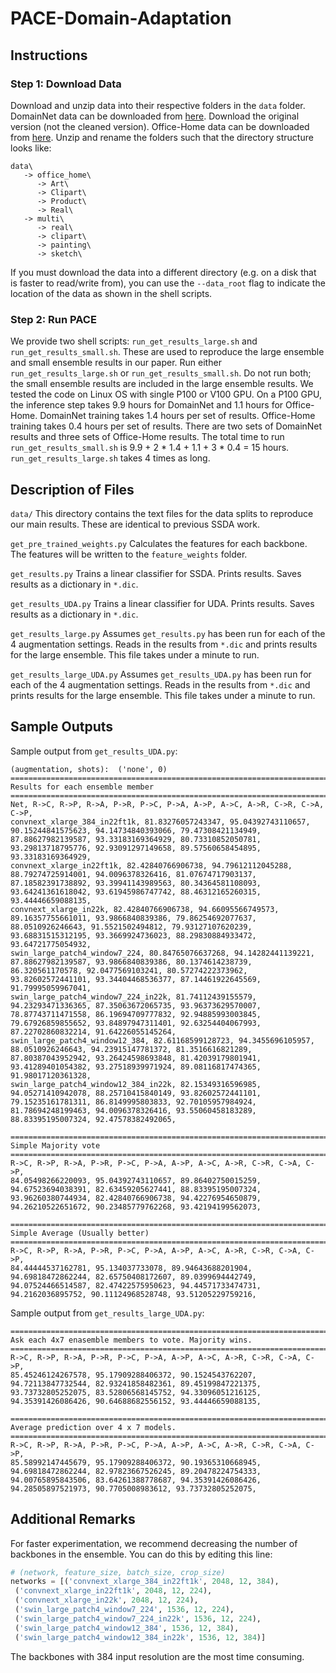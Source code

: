 # PACE-Domain-Adaptation

## Instructions

### Step 1: Download Data
Download and unzip data into their respective folders in the `data` folder. DomainNet data can be downloaded from [here](http://ai.bu.edu/M3SDA/). Download the original version (not the cleaned version). Office-Home data can be downloaded from [here](https://www.hemanthdv.org/officeHomeDataset.html). Unzip and rename the folders such that the directory structure looks like:
```
data\
   -> office_home\
      -> Art\
      -> Clipart\
      -> Product\
      -> Real\
   -> multi\
      -> real\
      -> clipart\
      -> painting\
      -> sketch\
```
If you must download the data into a different directory (e.g. on a disk that is faster to read/write from), you can use the `--data_root` flag to indicate the location of the data as shown in the shell scripts.

### Step 2: Run PACE
We provide two shell scripts: `run_get_results_large.sh` and `run_get_results_small.sh`. These are used to reproduce the large ensemble and small ensemble results in our paper. Run either `run_get_results_large.sh` or `run_get_results_small.sh`. Do not run both; the small ensemble results are included in the large ensemble results. We tested the code on Linux OS with single P100 or V100 GPU. On a P100 GPU, the inference step takes 9.9 hours for DomainNet and 1.1 hours for Office-Home. DomainNet training takes 1.4 hours per set of results. Office-Home training takes 0.4 hours per set of results. There are two sets of DomainNet results and three sets of Office-Home results. The total time to run `run_get_results_small.sh` is 9.9 + 2 * 1.4 + 1.1 + 3 * 0.4 = 15 hours. `run_get_results_large.sh` takes 4 times as long.

## Description of Files
`data/` This directory contains the text files for the data splits to reproduce our main results. These are identical to previous SSDA work.

`get_pre_trained_weights.py` Calculates the features for each backbone. The features will be written to the `feature_weights` folder.

`get_results.py` Trains a linear classifier for SSDA. Prints results. Saves results as a dictionary in `*.dic`.

`get_results_UDA.py` Trains a linear classifier for UDA. Prints results. Saves results as a dictionary in `*.dic`.

`get_results_large.py` Assumes `get_results.py` has been run for each of the 4 augmentation settings. Reads in the results from `*.dic` and prints results for the large ensemble. This file takes under a minute to run.

`get_results_large_UDA.py` Assumes `get_results_UDA.py` has been run for each of the 4 augmentation settings. Reads in the results from `*.dic` and prints results for the large ensemble. This file takes under a minute to run.

## Sample Outputs
Sample output from `get_results_UDA.py`:
```
(augmentation, shots):  ('none', 0)
================================================================================
Results for each ensemble member
================================================================================
Net, R->C, R->P, R->A, P->R, P->C, P->A, A->P, A->C, A->R, C->R, C->A, C->P, 
convnext_xlarge_384_in22ft1k, 81.83276057243347, 95.04392743110657, 90.15244841575623, 94.14734840393066, 79.47308421134949, 87.88627982139587, 93.33183169364929, 80.73310852050781, 93.29813718795776, 92.93091297149658, 89.57560658454895, 93.33183169364929, 
convnext_xlarge_in22ft1k, 82.42840766906738, 94.79612112045288, 88.79274725914001, 94.0096378326416, 81.07674717903137, 87.18582391738892, 93.39941143989563, 80.34364581108093, 93.64241361618042, 93.61945986747742, 88.46312165260315, 93.44446659088135, 
convnext_xlarge_in22k, 82.42840766906738, 94.66095566749573, 89.16357755661011, 93.9866840839386, 79.86254692077637, 88.0510926246643, 91.5521502494812, 79.93127107620239, 93.68831515312195, 93.3669924736023, 88.29830884933472, 93.64721775054932, 
swin_large_patch4_window7_224, 80.84765076637268, 94.14282441139221, 87.88627982139587, 93.9866840839386, 80.1374614238739, 86.320561170578, 92.0477569103241, 80.57274222373962, 93.82602572441101, 93.34404468536377, 87.14461922645569, 91.79995059967041, 
swin_large_patch4_window7_224_in22k, 81.74112439155579, 94.23293471336365, 87.35063672065735, 93.96373629570007, 78.87743711471558, 86.19694709777832, 92.94885993003845, 79.67926859855652, 93.84897947311401, 92.63254404067993, 87.22702860832214, 91.64226055145264, 
swin_large_patch4_window12_384, 82.61168599128723, 94.3455696105957, 88.0510926246643, 94.23915147781372, 81.3516616821289, 87.80387043952942, 93.26424598693848, 81.42039179801941, 93.41289401054382, 93.27518939971924, 89.08116817474365, 91.98017120361328, 
swin_large_patch4_window12_384_in22k, 82.15349316596985, 94.05271410942078, 88.25710415840149, 93.82602572441101, 79.15235161781311, 86.8149995803833, 92.70105957984924, 81.78694248199463, 94.0096378326416, 93.55060458183289, 88.83395195007324, 92.47578382492065, 

================================================================================
Simple Majority vote
================================================================================
R->C, R->P, R->A, P->R, P->C, P->A, A->P, A->C, A->R, C->R, C->A, C->P, 
84.05498266220093, 95.04392743110657, 89.86402750015259, 94.67523694038391, 82.63459205627441, 88.83395195007324, 93.96260380744934, 82.42840766906738, 94.42276954650879, 94.26210522651672, 90.23485779762268, 93.42194199562073, 

================================================================================
Simple Average (Usually better)
================================================================================
R->C, R->P, R->A, P->R, P->C, P->A, A->P, A->C, A->R, C->R, C->A, C->P, 
84.44444537162781, 95.134037733078, 89.94643688201904, 94.69818472862244, 82.65750408172607, 89.0399694442749, 94.07524466514587, 82.47422575950623, 94.44571733474731, 94.2162036895752, 90.11124968528748, 93.51205229759216,
```
Sample output from `get_results_large_UDA.py`:
```
================================================================================
Ask each 4x7 enasemble members to vote. Majority wins.
================================================================================
R->C, R->P, R->A, P->R, P->C, P->A, A->P, A->C, A->R, C->R, C->A, C->P, 
85.45246124267578, 95.17909288406372, 90.1524543762207, 94.72113847732544, 82.93241858482361, 89.45199847221375, 93.73732805252075, 83.52806568145752, 94.33096051216125, 94.35391426086426, 90.64688682556152, 93.44446659088135, 

================================================================================
Average prediction over 4 x 7 models.
================================================================================
R->C, R->P, R->A, P->R, P->C, P->A, A->P, A->C, A->R, C->R, C->A, C->P, 
85.58992147445679, 95.17909288406372, 90.19365310668945, 94.69818472862244, 82.97823667526245, 89.20478224754333, 94.00765895843506, 83.64261388778687, 94.35391426086426, 94.28505897521973, 90.7705008983612, 93.73732805252075, 
```

## Additional Remarks

For faster experimentation, we recommend decreasing the number of backbones in the ensemble. You can do this by editing this line:
```python
# (network, feature_size, batch_size, crop_size)
networks = [('convnext_xlarge_384_in22ft1k', 2048, 12, 384),
 ('convnext_xlarge_in22ft1k', 2048, 12, 224),
 ('convnext_xlarge_in22k', 2048, 12, 224),
 ('swin_large_patch4_window7_224', 1536, 12, 224),
 ('swin_large_patch4_window7_224_in22k', 1536, 12, 224),
 ('swin_large_patch4_window12_384', 1536, 12, 384),
 ('swin_large_patch4_window12_384_in22k', 1536, 12, 384)]
```
The backbones with 384 input resolution are the most time consuming.
